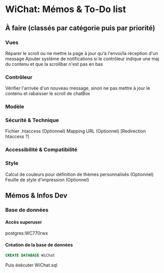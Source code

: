 # WiChat: Mémos & To-Do list

## À faire (classés par catégorie puis par priorité)

### Vues

Réparer le scroll ou ne mettre la page à jour qu'à l'envoi/la réception d'un message
Ajouter système de notifications si le contrôleur indique une maj du contenu et que la scrollbar n'est pas en bas

### Contrôleur

Vérifier l'arrivée d'un nouveau message, sinon ne pas mettre à jour le contenu et rabaisser le scroll de chatBox

### Modèle

### Sécurité & Technique

Fichier .htaccess (Optionnel)
Mapping URL (Optionnel) [Redirection htaccess ?]

### Accessibilité & Compatibilité

### Style

Calcul de couleurs pour définition de thèmes personnalisés (Optionnel)
Feuille de style d'impression (Optionnel)

## Mémos & Infos Dev

### Base de données

#### Accès superuser

postgres:WC770rwx

#### Création de la base de données

```sql
CREATE DATABASE WiChat
```

Puis éxécuter WiChat.sql
